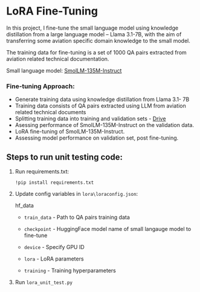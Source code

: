 # LoRA Fine-Tuning



In this project, I fine-tune the small language model using knowledge distillation from a large language model – Llama 3.1-7B, with the aim of transferring some aviation specific domain knowledge to the small model. 

The training data for fine-tuning is a set of 1000 QA pairs extracted from aviation related technical documentation. 


Small language model: [SmolLM-135M-Instruct](https://huggingface.co/HuggingFaceTB/SmolLM-135M-Instruct)


### Fine-tuning Approach:

 * Generate training data using knowledge distillation from Llama 3.1- 7B
 * Training data consists of QA pairs extracted using LLM from aviation related technical documents
 * Splitting training data into training and validation sets - [Drive](https://drive.google.com/drive/folders/1UNjFHr7W71Tdxn2g5ur8XJ3ddRFTPmyN?usp=sharing)
 * Asessing performance of SmolLM-135M-Instruct on the validation data.
 * LoRA fine-tuning of SmolLM-135M-Instruct.
 * Assessing model performance on validation set, post fine-tuning.


## Steps to run unit testing code:

1. Run requirements.txt:

       !pip install requirements.txt


2. Update config variables in ```lora\loraconfig.json```:

    hf_data
    *  ```train_data``` - Path to QA pairs training data
    * ```checkpoint``` - HuggingFace model name of small langauge model to fine-tune
    * ```device``` - Specify GPU ID

    
    * ```lora``` - LoRA parameters
    * ```training``` - Training hyperparameters



3. Run ```lora_unit_test.py```

